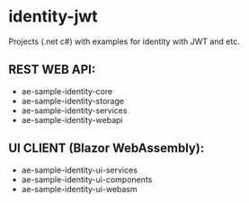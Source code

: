 # identity-jwt
Projects (.net c#) with examples for identity with JWT and etc.

## REST WEB API:
- ae-sample-identity-core
- ae-sample-identity-storage
- ae-sample-identity-services
- ae-sample-identity-webapi

## UI CLIENT (Blazor WebAssembly):
- ae-sample-identity-ui-services
- ae-sample-identity-ui-components
- ae-sample-identity-ui-webasm